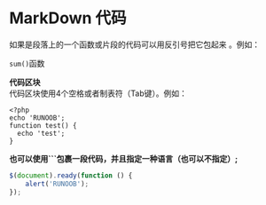 # MarkDown 代码
如果是段落上的一个函数或片段的代码可以用反引号把它包起来 。例如：

`sum()`函数

**代码区块**  
代码区块使用4个空格或者制表符（Tab键）。例如：

	<?php
	echo 'RUNOOB';
	function test() {
	  echo 'test';
	}
	
**也可以使用```包裹一段代码，并且指定一种语言（也可以不指定）;**
```javascript
$(document).ready(function () {
    alert('RUNOOB');
});
```
